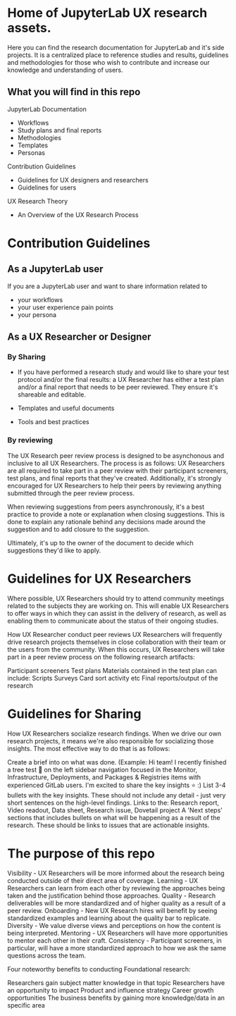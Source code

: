 # Home of JupyterLab UX research assets. 

Here you can find the research documentation for JupyterLab and it's side projects.
It is a centralized place to reference studies and results, guidelines and methodologies for those who wish to contribute and increase our knowledge and understanding of users.

## What you will find in this repo

JupyterLab Documentation
- Workflows
- Study plans and final reports
- Methodologies
- Templates
- Personas

Contribution Guidelines
- Guidelines for UX designers and researchers
- Guidelines for users

UX Research Theory
- An Overview of the UX Research Process


# Contribution Guidelines

## As a JupyterLab user

If you are a JupyterLab user and want to share information related to
- your workflows 
- your user experience pain points
- your persona


## As a UX Researcher or Designer

### By Sharing
- If you have performed a research study and would like to share your test protocol and/or the final results: a UX Researcher has either a test plan and/or a final report that needs to be peer reviewed. They ensure it's shareable and editable.

- Templates and useful documents 

- Tools and best practices

### By reviewing
The UX Research peer review process is designed to be asynchonous and inclusive to all UX Researchers. The process is as follows:
UX Researchers are all required to take part in a peer review with their participant screeners, test plans, and final reports that they've created. Additionally, it's strongly encouraged for UX Researchers to help their peers by reviewing anything submitted through the peer review process.

When reviewing suggestions from peers asynchronously, it's a best practice to provide a note or explanation when closing suggestions. This is done to explain any rationale behind any decisions made around the suggestion and to add closure to the suggestion.

Ultimately, it's up to the owner of the document to decide which suggestions they'd like to apply.

# Guidelines for UX Researchers 

Where possible, UX Researchers should try to attend community meetings related to the subjects they are working on. This will enable UX Researchers to  offer ways in which they can assist in the delivery of research, as well as enabling them to communicate about the status of their ongoing studies. 


How UX Researcher conduct peer reviews
UX Researchers will frequently drive research projects themselves in close collaboration with their team or the users from the community. When this occurs, UX Researchers will take part in a peer review process on the following research artifacts:

Participant screeners
Test plans
Materials contained in the test plan can include:
Scripts
Surveys
Card sort activity
etc
Final reports/output of the research


# Guidelines for Sharing

How UX Researchers socialize research findings.
When we drive our own research projects, it means we're also responsible for socializing those insights. The most effective way to do that is as follows:

Create a brief into on what was done. (Example: Hi team! I recently finished a tree test :deciduous_tree: on the left sidebar navigation focused in the Monitor, Infrastructure, Deployments, and Packages & Registries items with experienced GitLab users. I'm excited to share the key insights :star: :)
List 3-4 bullets with the key insights. These should not include any detail - just very short sentences on the high-level findings.
Links to the: Research report, Video readout, Data sheet, Research issue, Dovetail project
A 'Next steps' sections that includes bullets on what will be happening as a result of the research. These should be links to issues that are actionable insights.


# The purpose of this repo

Visibility - UX Researchers will be more informed about the research being conducted outside of their direct area of coverage.
Learning - UX Researchers can learn from each other by reviewing the approaches being taken and the justification behind those approaches.
Quality - Research deliverables will be more standardized and of higher quality as a result of a peer review.
Onboarding - New UX Research hires will benefit by seeing standardized examples and learning about the quality bar to replicate.
Diversity - We value diverse views and perceptions on how the content is being interpreted.
Mentoring - UX Researchers will have more opportunities to mentor each other in their craft.
Consistency - Participant screeners, in particular, will have a more standardized approach to how we ask the same questions across the team.

Four noteworthy benefits to conducting Foundational research:

Researchers gain subject matter knowledge in that topic
Researchers have an opportunity to impact Product and influence strategy
Career growth opportunities
The business benefits by gaining more knowledge/data in an specific area




